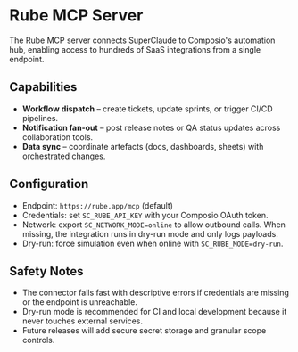 # Rube MCP Server

The Rube MCP server connects SuperClaude to Composio's automation hub, enabling access to hundreds of SaaS integrations from a single endpoint.

## Capabilities

- **Workflow dispatch** – create tickets, update sprints, or trigger CI/CD pipelines.
- **Notification fan-out** – post release notes or QA status updates across collaboration tools.
- **Data sync** – coordinate artefacts (docs, dashboards, sheets) with orchestrated changes.

## Configuration

- Endpoint: `https://rube.app/mcp` (default)
- Credentials: set `SC_RUBE_API_KEY` with your Composio OAuth token.
- Network: export `SC_NETWORK_MODE=online` to allow outbound calls. When missing, the integration runs in dry-run mode and only logs payloads.
- Dry-run: force simulation even when online with `SC_RUBE_MODE=dry-run`.

## Safety Notes

- The connector fails fast with descriptive errors if credentials are missing or the endpoint is unreachable.
- Dry-run mode is recommended for CI and local development because it never touches external services.
- Future releases will add secure secret storage and granular scope controls.
